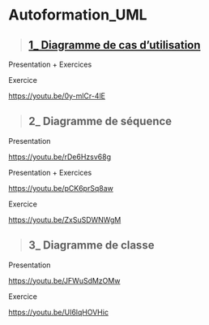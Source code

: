 # Autoformation_UML

> ## <a href="[https://www.youtube.com/watch?v=rKq82MoPbtk](https://github.com/hasnae21/Autoformation_UML/tree/main/diagramme%20de%20cas%20d'utilisation)">1_ Diagramme de cas d’utilisation</a>

Presentation + Exercices 


Exercice 

https://youtu.be/0y-mlCr-4lE

> ## 2_ Diagramme de séquence

Presentation 

https://youtu.be/rDe6Hzsv68g

Presentation + Exercices 

https://youtu.be/pCK6prSq8aw

Exercice

https://youtu.be/ZxSuSDWNWgM

> ## 3_ Diagramme de classe

Presentation

https://youtu.be/JFWuSdMzOMw

Exercice

https://youtu.be/UI6lqHOVHic
